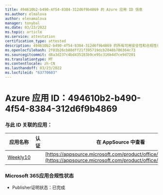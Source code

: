 ```yaml
---
title: 494610b2-b490-4f54-8384-312d6f9b4869 的 Azure 应用 ID 信息
ms.author: elmalova
author: elenamalova
manager: tonybal
ms.date: 03/23/2022
ms.topic: article
ms.service: attestation
certification_type: attested
description: 494610b2-b490-4f54-8384-312d6f9b4869 的所有可用安全性和合规性信息。
ms.openlocfilehash: 2f01b26cb88dff21f395719dcb2048b706364c73
ms.sourcegitcommit: d8a3d237c4bd435183b9ce95c316b4d7ce9d7201
ms.translationtype: MT
ms.contentlocale: zh-CN
ms.lasthandoff: 03/23/2022
ms.locfileid: "63770603"
---
```

# <a name="azure-app-id-494610b2-b490-4f54-8384-312d6f9b4869"></a>Azure 应用 ID：494610b2-b490-4f54-8384-312d6f9b4869


### <a name="apps-associated-with-this-id"></a>与此 ID 关联的应用：
| **应用名称** | **认证** | **在 AppSource 中查看** |
|--------------|---------------|-----------------------|
| [Weekly10](../forward/WA200001441.md) |  | [https://appsource.microsoft.com/product/office/WA200001441](https://appsource.microsoft.com/product/office/WA200001441) |

### <a name="microsoft-365-app-compliance-status"></a>Microsoft 365应用合规性状态
- Publisher证明状态：已完成
